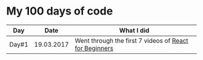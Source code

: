 # My 100 days of code

Day | Date | What I did
--- | --- | ---
Day#1 | 19.03.2017 | Went through the first 7 videos of [React for Beginners](https://reactforbeginners.com)